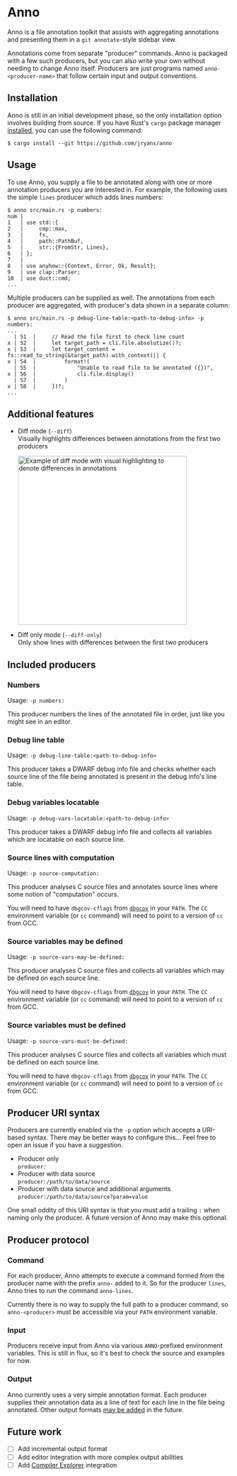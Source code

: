 # Anno

Anno is a file annotation toolkit that assists with aggregating annotations and
presenting them in a `git annotate`-style sidebar view.

Annotations come from separate "producer" commands. Anno is packaged with a few
such producers, but you can also write your own without needing to change Anno
itself. Producers are just programs named `anno-<producer-name>` that follow
certain input and output conventions.

## Installation

Anno is still in an initial development phase, so the only installation option
involves building from source. If you have Rust's `cargo` package manager
[installed][install-rust], you can use the following command:

```
$ cargo install --git https://github.com/jryans/anno
```

## Usage

To use Anno, you supply a file to be annotated along with one or more annotation
producers you are interested in. For example, the following uses the simple
`lines` producer which adds lines numbers:

```
$ anno src/main.rs -p numbers:
num |
1   | use std::{
2   |     cmp::max,
3   |     fs,
4   |     path::PathBuf,
5   |     str::{FromStr, Lines},
6   | };
7   |
8   | use anyhow::{Context, Error, Ok, Result};
9   | use clap::Parser;
10  | use duct::cmd;
...
```

Multiple producers can be supplied as well. The annotations from each producer
are aggregated, with producer's data shown in a separate column:

```
$ anno src/main.rs -p debug-line-table:<path-to-debug-info> -p numbers:
...
  | 51  |     // Read the file first to check line count
x | 52  |     let target_path = cli.file.absolutize()?;
x | 53  |     let target_content = fs::read_to_string(&target_path).with_context(|| {
x | 54  |         format!(
  | 55  |             "Unable to read file to be annotated ({})",
x | 56  |             cli.file.display()
  | 57  |         )
x | 58  |     })?;
...
```

## Additional features

- Diff mode (`--diff`)\
  Visually highlights differences between annotations from the first two
  producers

  <img
    width="381"
    alt="Example of diff mode with visual highlighting to denote differences in annotations"
    src="https://github.com/jryans/anno/assets/279572/5fabdaac-4861-467a-adb9-b8ac139f10d8">

- Diff only mode (`--diff-only`)\
  Only show lines with differences between the first two producers

## Included producers

### Numbers

Usage: `-p numbers:`

This producer numbers the lines of the annotated file in order, just like you
might see in an editor.

### Debug line table

Usage: `-p debug-line-table:<path-to-debug-info>`

This producer takes a DWARF debug info file and checks whether each source line
of the file being annotated is present in the debug info's line table.

### Debug variables locatable

Usage: `-p debug-vars-locatable:<path-to-debug-info>`

This producer takes a DWARF debug info file and collects all variables which are
locatable on each source line.

### Source lines with computation

Usage: `-p source-computation:`

This producer analyses C source files and annotates source lines where some
notion of "computation" occurs.

You will need to have `dbgcov-cflags` from [`dbgcov`][dbgcov] in your `PATH`.
The `CC` environment variable (or `cc` command) will need to point to a version
of `cc` from GCC.

### Source variables may be defined

Usage: `-p source-vars-may-be-defined:`

This producer analyses C source files and collects all variables which may be
defined on each source line.

You will need to have `dbgcov-cflags` from [`dbgcov`][dbgcov] in your `PATH`.
The `CC` environment variable (or `cc` command) will need to point to a version
of `cc` from GCC.

### Source variables must be defined

Usage: `-p source-vars-must-be-defined:`

This producer analyses C source files and collects all variables which must be
defined on each source line.

You will need to have `dbgcov-cflags` from [`dbgcov`][dbgcov] in your `PATH`.
The `CC` environment variable (or `cc` command) will need to point to a version
of `cc` from GCC.

## Producer URI syntax

Producers are currently enabled via the `-p` option which accepts a URI-based
syntax. There may be better ways to configure this... Feel free to open an issue
if you have a suggestion.

- Producer only\
  `producer:`
- Producer with data source\
  `producer:/path/to/data/source`
- Producer with data source and additional arguments\
  `producer:/path/to/data/source?param=value`

One small oddity of this URI syntax is that you must add a trailing `:` when
naming only the producer. A future version of Anno may make this optional.

## Producer protocol

### Command

For each producer, Anno attempts to execute a command formed from the producer
name with the prefix `anno-` added to it. So for the producer `lines`, Anno
tries to run the command `anno-lines`.

Currently there is no way to supply the full path to a producer command, so
`anno-<producer>` must be accessible via your `PATH` environment variable.

### Input

Producers receive input from Anno via various `ANNO`-prefixed environment
variables. This is still in flux, so it's best to check the source and examples
for now.

### Output

Anno currently uses a very simple annotation format. Each producer supplies
their annotation data as a line of text for each line in the file being
annotated. Other output formats [may be added](#future-work) in the future.

## Future work

- [ ] Add incremental output format
- [ ] Add editor integration with more complex output abilities
- [ ] Add [Compiler Explorer][ce] integration

[install-rust]: https://www.rust-lang.org/tools/install
[dbgcov]: https://github.com/stephenrkell/dbgcov
[ce]: https://github.com/compiler-explorer/compiler-explorer
